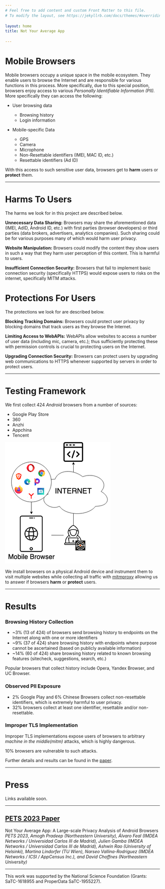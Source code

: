 ```yaml
---
# Feel free to add content and custom Front Matter to this file.
# To modify the layout, see https://jekyllrb.com/docs/themes/#overriding-theme-defaults

layout: home
title: Not Your Average App

---
```


# Mobile Browsers

Mobile browsers occupy a unique space in the mobile ecosystem.
They enable users to browse the Internet and are responsible for various functions in this process.
More specifically, due to this special position, browsers enjoy access to various _Personally Identifiable Information (PII)._
More specifically they can access the following:

* User browsing data
  * Browsing history
  * Login information

* Mobile-specific Data
  * GPS
  * Camera
  * Microphone
  * Non-Resettable identifiers (IMEI, MAC ID, etc.)
  * Resettable identifiers (Ad ID)


With this access to such sensitive user data, browsers get to **harm** users or **protect** them.

---

# Harms To Users

The harms we look for in this project are described below.


**Unnecessary Data Sharing:**
Browsers may share the aforementioned data (IMEI, AdID, Android ID, etc.) with first parties (browser developers) or third parties (data brokers, advertisers, analytics companies).
Such sharing could be for various purposes many of which would harm user privacy.

**Website Manipulation:**
Browsers could modify the content they show users in such a way that they harm user perception of this content.
This is harmful to users.

**Insufficient Connection Security:**
Browsers that fail to implement basic connection security (specifically HTTPS) would expose users to risks on the internet, specifically MITM attacks.

# Protections For Users

The protections we look for are described below.

**Blocking Tracking Domains:**
Browsers could protect user privacy by blocking domains that track users as they browse the Internet.

**Limiting Access to WebAPIs:**
WebAPIs allow websites to access a number of user data (including mic, camera, etc.); thus sufficiently protecting these with permission controls is crucial to protecting users on the Internet.

**Upgrading Connection Security:**
Browsers can protect users by upgrading web communications to HTTPS whenever supported by servers in order to protect users.

---

# Testing Framework

We first collect 424 *Android* browsers from a number of sources:
* Google Play Store
* 360
* Anzhi
* Appchina
* Tencent

![Testing Framework](/assets/framework.png)

We install browsers on a physical Android device and instrument them to visit multiple websites while collecting all traffic with [mitmproxy](https://mitmproxy.org/) allowing us to answer if browsers **harm** or **protect** users.

---

# Results

### Browsing History Collection

* ~3% (13 of 424) of browsers send browsing history to endpoints on the Internet along with one or more identifiers
* ~9% (37 of 424) share browsing history with endpoints where purpose cannot be ascertained (based on publicly available information)
* ~14% (60 of 424) share browsing history related to known browsing features (sitecheck, suggestions, search, etc.)

Popular browsers that collect history include Opera, Yandex Browser, and UC Browser.

### Observed PII Exposure

* 2% Google Play and 6% Chinese Browsers collect non-resettable identifiers, which is extremely harmful to user privacy.
* 32% browsers collect at least one identifier, resettable and/or non-resettable.


### Improper TLS Implementation

Improper TLS implementations expose users of browsers to arbitrary *machine in the middle(mitm)* attacks, which is highly dangerous.

10% browsers are vulnerable to such attacks.

Further details and results can be found in the [paper](https://petsymposium.org/popets/2023/popets-2023-0003.pdf).

---

# Press

Links available soon.

---

## [PETS 2023 Paper](https://petsymposium.org/popets/2023/popets-2023-0003.pdf)

Not Your Average App: A Large-scale Privacy Analysis of Android Browsers *PETS 2023*,
*Amogh Pradeep (Northeastern University), Álvaro Feal (IMDEA Networks / Universidad Carlos III de Madrid), Julien Gamba (IMDEA Networks / Universidad Carlos III de Madrid), Ashwin Rao (University of Helsinki), Martina Lindorfer (TU Wien), Narseo Vallina-Rodriguez (IMDEA Networks / ICSI / AppCensus Inc.), and David Choffnes (Northeastern University)*

---

This work was supported by the National Science Foundation (Grants: SaTC-1618955 and ProperData SaTC-1955227).
